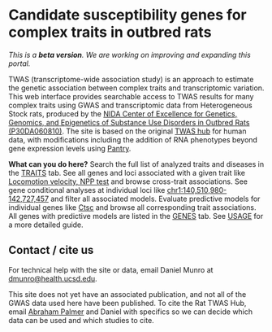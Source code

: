 ---
---

# Candidate susceptibility genes for complex traits in outbred rats

*This is a **beta version**. We are working on improving and expanding this portal.*

TWAS (transcriptome-wide association study) is an approach to estimate the genetic association between complex traits and transcriptomic variation. This web interface provides searchable access to TWAS results for many complex traits using GWAS and transcriptomic data from Heterogeneous Stock rats, produced by the [NIDA Center of Excellence for Genetics, Genomics, and Epigenetics of Substance Use Disorders in Outbred Rats (P30DA060810)](https://ratgenes.org/). The site is based on the original [TWAS hub](http://twas-hub.org/) for human data, with modifications including the addition of RNA phenotypes beyond gene expression levels using [Pantry](https://pantry.pejlab.org/).

**What can you do here?** Search the full list of analyzed traits and diseases in the <a class="border" href="{{ site.baseurl }}traits">TRAITS</a> tab. See all genes and loci associated with a given trait like <a class="border" href="{{ site.baseurl }}traits/novelty_seeking_test_total_velocity">Locomotion velocity, NPP test</a> and browse cross-trait associations. See gene conditional analyses at individual loci like <a class="border" href="{{ site.baseurl }}traits/novelty_seeking_test_total_velocity/2/">chr1:140,510,980-142,727,457</a> and filter all associated models. Evaluate predictive models for individual genes like <a class="border" href="{{ site.baseurl }}genes/ENSRNOG00000016496">Ctsc</a> and browse all corresponding trait associations. All genes with predictive models are listed in the <a class="border" href="{{ site.baseurl }}genes">GENES</a> tab.
See <a class="border" href="{{ site.baseurl }}usage/">USAGE</a> for a more detailed guide.

## Contact / cite us

For technical help with the site or data, email Daniel Munro at [dmunro@health.ucsd.edu](mailto:dmunro@health.ucsd.edu).

This site does not yet have an associated publication, and not all of the GWAS data used here have been published. To cite the Rat TWAS Hub, email [Abraham Palmer](https://palmerlab.org) and Daniel with specifics so we can decide which data can be used and which studies to cite.
